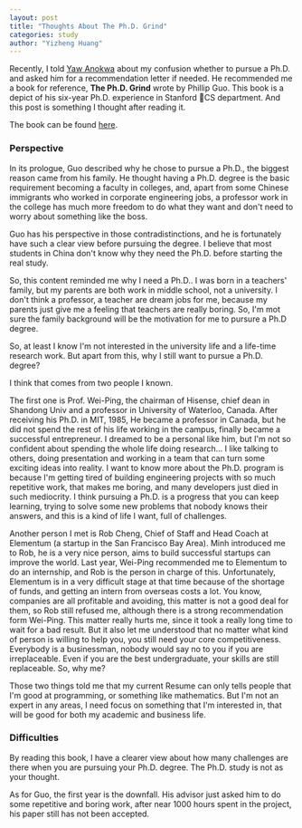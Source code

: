 ```yaml
---
layout: post
title: "Thoughts About The Ph.D. Grind"
categories: study
author: "Yizheng Huang"
---
```


Recently, I told [Yaw Anokwa](http://anokwa.com/) about my confusion whether to pursue a Ph.D. and asked him for a recommendation letter if needed. He recommended me a book for reference, __The Ph.D. Grind__ wrote by Phillip Guo. This book is a depict of his six-year Ph.D. experience in Stanford CS department. And this post is something I thought after reading it.

The book can be found [here](http://pgbovine.net/PhD-memoir-prologue.htm).

### Perspective 

In its prologue, Guo described why he chose to pursue a Ph.D., the biggest reason came from his family. He thought having a Ph.D. degree is the basic requirement becoming a faculty in colleges, and, apart from some Chinese immigrants who worked in corporate engineering jobs, a professor work in the college has much more freedom to do what they want and don't need to worry about something like the boss.

Guo has his perspective in those contradistinctions, and he is fortunately have such a clear view before pursuing the degree. I believe that most students in China don't know why they need the Ph.D. before starting the real study.

So, this content reminded me why I need a Ph.D.. I was born in a teachers' family, but my parents are both work in middle school, not a university. I don't think a professor, a teacher are dream jobs for me, because my parents just give me a feeling that teachers are really boring. So, I'm mot sure the family background will be the motivation for me to pursure a Ph.D degree.

So, at least I know I'm not interested in the university life and a life-time research work. But apart from this, why I still want to pursue a Ph.D. degree?

I think that comes from two people I known. 

The first one is Prof. Wei-Ping, the chairman of Hisense, chief dean in Shandong Univ and a professor in University of Waterloo, Canada. After receiving his Ph.D. in MIT, 1985, He became a professor in Canada, but he did not spend the rest of his life working in the campus, finally became a successful entrepreneur. I dreamed to be a personal like him, but I'm not so confident about spending the whole life doing research... I like talking to others, doing presentation and working in a team that can turn some exciting ideas into reality. I want to know more about the Ph.D. program is because I'm getting tired of building engineering projects with so much repetitive work, that makes me boring, and many developers just died in such mediocrity. I think pursuing a Ph.D. is a progress that you can keep learning, trying to solve some new problems that nobody knows their answers, and this is a kind of life I want, full of challenges.

Another person I met is Rob Cheng, Chief of Staff and Head Coach at Elementum (a startup in the San Francisco Bay Area). Minh introduced me to Rob, he is a very nice person, aims to build successful startups can improve the world. Last year, Wei-Ping recommended me to Elementum to do an internship, and Rob is the person in charge of this. Unfortunately, Elementum is in a very difficult stage at that time because of the shortage of funds, and getting an intern from overseas costs a lot. You know, companies are all profitable and avoiding, this matter is not a good deal for them, so Rob still refused me, although there is a strong recommendation form Wei-Ping. This matter really hurts me, since it took a really long time to wait for a bad result. But it also let me understood that no matter what kind of person is willing to help you, you still need your core competitiveness. Everybody is a businessman, nobody would say no to you if you are irreplaceable. Even if you are the best undergraduate, your skills are still replaceable. So, why me?

Those two things told me that my current Resume can only tells people that I'm good at programming, or something like mathematics. But I'm not an expert in any areas, I need focus on something that I'm interested in, that will be good for both my academic and business life.


### Difficulties

By reading this book, I have a clearer view about how many challenges are there when you are pursuing your Ph.D. degree. The Ph.D. study is not as your thought.

As for Guo, the first year is the downfall. His advisor just asked him to do some repetitive and boring work, after near 1000 hours spent in the project, his paper still has not been accepted.





